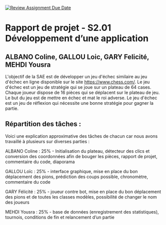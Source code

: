 [![Review Assignment Due Date](https://classroom.github.com/assets/deadline-readme-button-24ddc0f5d75046c5622901739e7c5dd533143b0c8e959d652212380cedb1ea36.svg)](https://classroom.github.com/a/A3BNvW7j)
# Rapport de projet - S2.01 Développement d’une application

## ALBANO Coline, GALLOU Loic, GARY Felicité, MEHDI Yousra

L'objectif de la SAE est de développer un jeu d'échec similaire au jeu d'échec en ligne disponible sur le site https://www.chess.com/. Le jeu d'échec est un jeu de stratégie qui se joue sur un plateau de 64 cases. Chaque joueur dispose de 16 pièces qui se déplacent sur le plateau de jeu. Le but du jeu est de mettre en échec et mat le roi adverse. Le jeu d'échec est un jeu de réflexion qui nécessite une bonne stratégie pour gagner la partie.

## Répartition des tâches :

Voici une explication approximative des tâches de chacun car nous avons travaillé à plusieurs sur diverses parties :

ALBANO Coline : 25% - Initialisation du plateau, détecteur des clics et conversion des coordonnées afin de bouger les pièces, rapport de projet, commentaire du code, diaporama
 
GALLOU Loïc : 25% - interface graphique, mise en place du bon déplacement des pions, prédiction des coups possible, chronomètre, commentaire du code

GARY Félicité : 25% - joueur contre bot, mise en place du bon déplacement des pions et de toutes les classes modèles, possibilité de changer le nom des joueurs

MEHDI Yousra : 25% - base de données (enregistrement des statistiques), tournois, conditions de fin et relancement d’un partie

